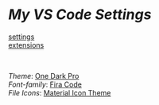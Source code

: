 # _My VS Code Settings_

[settings](https://github.com/murillo-nahas/vscode-settings/blob/main/vscode/settings.json) <br>
[extensions](https://github.com/murillo-nahas/vscode-settings/blob/main/vscode/extensions.json)

<br>

_Theme_: [One Dark Pro](https://marketplace.visualstudio.com/items?itemName=zhuangtongfa.Material-theme) <br>
_Font-family_: [Fira Code](https://github.com/tonsky/FiraCode) <br>
_File Icons_: [Material Icon Theme](https://marketplace.visualstudio.com/items?itemName=PKief.material-icon-theme) <br>
